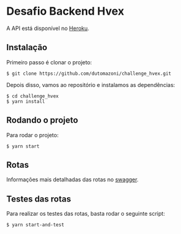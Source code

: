 # Desafio Backend Hvex

A API está disponível no [Heroku](https://hvex-backend.herokuapp.com/).

## Instalação

Primeiro passo é clonar o projeto:

    $ git clone https://github.com/dutomazoni/challenge_hvex.git

Depois disso, vamos ao repositório e instalamos as dependências:

    $ cd challenge_hvex
    $ yarn install

## Rodando o projeto

Para rodar o projeto:

    $ yarn start

## Rotas

Informações mais detalhadas das rotas no [swagger](https://petstore.swagger.io/?url=https://raw.githubusercontent.com/dutomazoni/challenge_hvex/master/Routes/swagger.yaml).

## Testes das rotas

Para realizar os testes das rotas, basta rodar o seguinte script:

    $ yarn start-and-test
